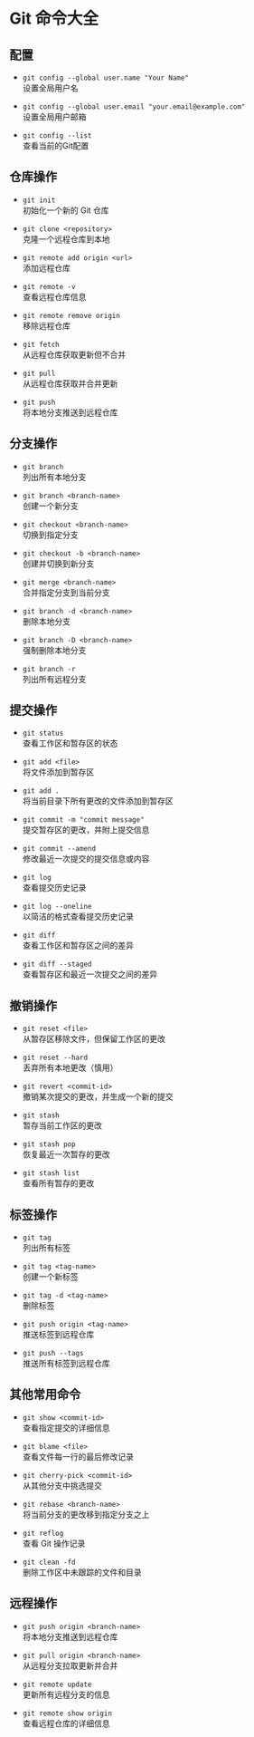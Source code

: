 # Git 命令大全

## 配置

- `git config --global user.name "Your Name"`  
  设置全局用户名

- `git config --global user.email "your.email@example.com"`  
  设置全局用户邮箱

- `git config --list`  
  查看当前的Git配置

## 仓库操作

- `git init`  
  初始化一个新的 Git 仓库

- `git clone <repository>`  
  克隆一个远程仓库到本地

- `git remote add origin <url>`  
  添加远程仓库

- `git remote -v`  
  查看远程仓库信息

- `git remote remove origin`  
  移除远程仓库

- `git fetch`  
  从远程仓库获取更新但不合并

- `git pull`  
  从远程仓库获取并合并更新

- `git push`  
  将本地分支推送到远程仓库

## 分支操作

- `git branch`  
  列出所有本地分支

- `git branch <branch-name>`  
  创建一个新分支

- `git checkout <branch-name>`  
  切换到指定分支

- `git checkout -b <branch-name>`  
  创建并切换到新分支

- `git merge <branch-name>`  
  合并指定分支到当前分支

- `git branch -d <branch-name>`  
  删除本地分支

- `git branch -D <branch-name>`  
  强制删除本地分支

- `git branch -r`  
  列出所有远程分支

## 提交操作

- `git status`  
  查看工作区和暂存区的状态

- `git add <file>`  
  将文件添加到暂存区

- `git add .`  
  将当前目录下所有更改的文件添加到暂存区

- `git commit -m "commit message"`  
  提交暂存区的更改，并附上提交信息

- `git commit --amend`  
  修改最近一次提交的提交信息或内容

- `git log`  
  查看提交历史记录

- `git log --oneline`  
  以简洁的格式查看提交历史记录

- `git diff`  
  查看工作区和暂存区之间的差异

- `git diff --staged`  
  查看暂存区和最近一次提交之间的差异

## 撤销操作

- `git reset <file>`  
  从暂存区移除文件，但保留工作区的更改

- `git reset --hard`  
  丢弃所有本地更改（慎用）

- `git revert <commit-id>`  
  撤销某次提交的更改，并生成一个新的提交

- `git stash`  
  暂存当前工作区的更改

- `git stash pop`  
  恢复最近一次暂存的更改

- `git stash list`  
  查看所有暂存的更改

## 标签操作

- `git tag`  
  列出所有标签

- `git tag <tag-name>`  
  创建一个新标签

- `git tag -d <tag-name>`  
  删除标签

- `git push origin <tag-name>`  
  推送标签到远程仓库

- `git push --tags`  
  推送所有标签到远程仓库

## 其他常用命令

- `git show <commit-id>`  
  查看指定提交的详细信息

- `git blame <file>`  
  查看文件每一行的最后修改记录

- `git cherry-pick <commit-id>`  
  从其他分支中挑选提交

- `git rebase <branch-name>`  
  将当前分支的更改移到指定分支之上

- `git reflog`  
  查看 Git 操作记录

- `git clean -fd`  
  删除工作区中未跟踪的文件和目录

## 远程操作

- `git push origin <branch-name>`  
  将本地分支推送到远程仓库

- `git pull origin <branch-name>`  
  从远程分支拉取更新并合并

- `git remote update`  
  更新所有远程分支的信息

- `git remote show origin`  
  查看远程仓库的详细信息
